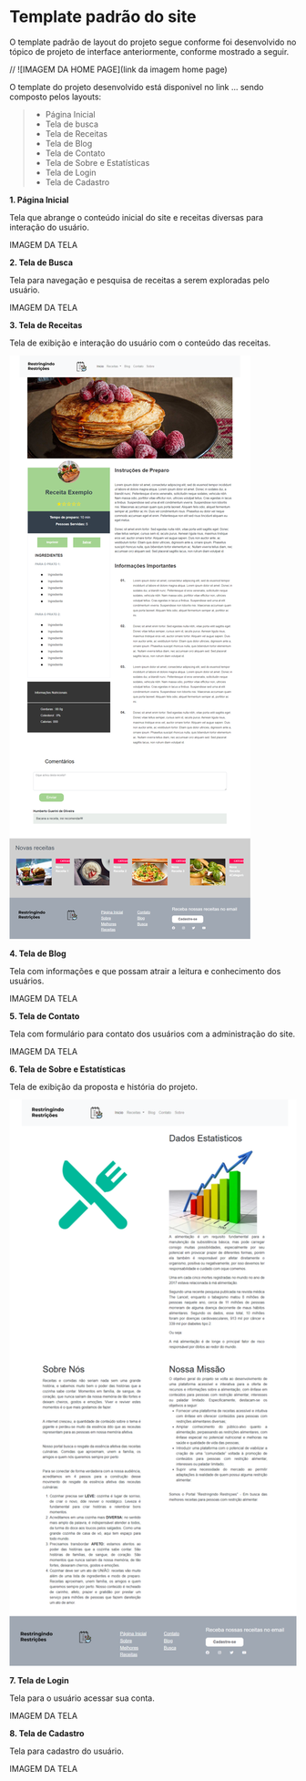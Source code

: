 # Template padrão do site

O template padrão de layout do projeto segue conforme foi desenvolvido no tópico de projeto de interface anteriormente, conforme mostrado a seguir.

// ![IMAGEM DA HOME PAGE](link da imagem home page)

O template do projeto desenvolvido está disponivel no link ... sendo composto pelos layouts:
> - Página Inicial
> - Tela de busca
> - Tela de Receitas
> - Tela de Blog
> - Tela de Contato
> - Tela de Sobre e Estatísticas
> - Tela de Login
> - Tela de Cadastro

**1. Página Inicial**

Tela que abrange o conteúdo inicial do site e receitas diversas para interação do usuário.

IMAGEM DA TELA


**2. Tela de Busca**

Tela para navegação e pesquisa de receitas a serem exploradas pelo usuário.

IMAGEM DA TELA

**3. Tela de Receitas**

Tela de exibição e interação do usuário com o conteúdo das receitas.

![Tela de Receitas](img/pagina-receitas.png)

**4. Tela de Blog**

Tela com informações e que possam atrair a leitura e conhecimento dos usuários.

IMAGEM DA TELA

**5. Tela de Contato**

Tela com formulário para contato dos usuários com a administração do site.

IMAGEM DA TELA

**6. Tela de Sobre e Estatísticas**

Tela de exibição da proposta e história do projeto.

![Tela Sobre e Estatísticas](img/pagina-sobre.png)

**7. Tela de Login**

Tela para o usuário acessar sua conta.

IMAGEM DA TELA

**8. Tela de Cadastro**

Tela para cadastro do usuário.

IMAGEM DA TELA


